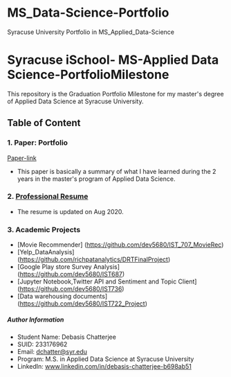 # MS_Data-Science-Portfolio
Syracuse University Portfolio in MS_Applied_Data-Science


# Syracuse iSchool- MS-Applied Data Science-PortfolioMilestone
This repository is the Graduation Portfolio Milestone for my master's degree of Applied Data Science at Syracuse University.

## Table of Content

### 1. Paper: Portfolio 
[Paper-link](https://github.com/dev5680/Data-Science-Portfolio/blob/master/Portfolio/Debasis_Chatterjee_Portfolio.pdf) 
  - This paper is basically a summary of what I have learned during the 2 years in the master's program of Applied Data Science.

### 2. [Professional Resume](https://github.com/dev5680/Data-Science-Portfolio/blob/master/Resume/Debasis_Chatterjee_Resume.pdf)
  - The resume is updated on Aug 2020.

### 3. Academic Projects
  - [Movie Recommender] (https://github.com/dev5680/IST_707_MovieRec)
  - [Yelp_DataAnalysis] (https://github.com/richpatanalytics/DRTFinalProject)
  - [Google Play store Survey Analysis] (https://github.com/dev5680/IST687)
  - [Jupyter Notebook,Twitter API and Sentiment and Topic Client] (https://github.com/dev5680/IST736)
  - [Data warehousing documents] (https://github.com/dev5680/IST722_Project)



##### Author Information

* Student Name: Debasis Chatterjee
* SUID: 233176962
* Email: dchatter@syr.edu
* Program: M.S. in Applied Data Science at Syracuse University
* LinkedIn: www.linkedin.com/in/debasis-chatterjee-b698ab51
